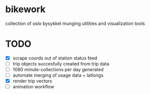 # bikework
collection of oslo bysykkel munging utilities and visualization tools

# TODO
- [x] scrape coords out of station status feed
- [ ] trip objects succesfully created from trip data
- [ ] 1080 minute-collections per day generated
- [ ] automate merging of usage data + latlongs
- [x] render trip vectors
- [ ] animation workflow
